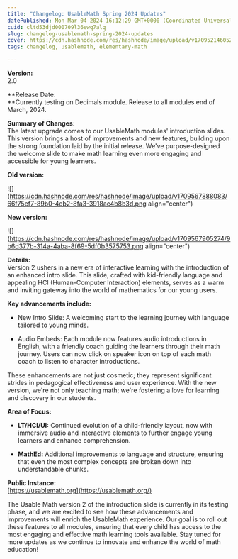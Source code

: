 ```yaml
---
title: "Changelog: UsableMath Spring 2024 Updates"
datePublished: Mon Mar 04 2024 16:12:29 GMT+0000 (Coordinated Universal Time)
cuid: cltd53djd000709l36ewq7alq
slug: changelog-usablemath-spring-2024-updates
cover: https://cdn.hashnode.com/res/hashnode/image/upload/v1709521460522/dc75de62-c28c-4376-a67e-26109627a607.png
tags: changelog, usablemath, elementary-math

---
```


**Version:**  
2.0  
  
**Release Date:  
**Currently testing on Decimals module. Release to all modules end of March, 2024.  
  
**Summary of Changes:**  
The latest upgrade comes to our UsableMath modules' introduction slides. This version brings a host of improvements and new features, building upon the strong foundation laid by the initial release. We've purpose-designed the welcome slide to make math learning even more engaging and accessible for young learners.

**Old version:**

![](https://cdn.hashnode.com/res/hashnode/image/upload/v1709567888083/66f75ef7-89b0-4eb2-8fa3-3918ac4b8b3d.png align="center")

**New version:**

![](https://cdn.hashnode.com/res/hashnode/image/upload/v1709567905274/9b6d377b-314a-4aba-8f69-5df0b3575753.png align="center")

  
**Details:**  
Version 2 ushers in a new era of interactive learning with the introduction of an enhanced intro slide. This slide, crafted with kid-friendly language and appealing HCI (Human-Computer Interaction) elements, serves as a warm and inviting gateway into the world of mathematics for our young users.

**Key advancements include:**

* New Intro Slide: A welcoming start to the learning journey with language tailored to young minds.
    
* Audio Embeds: Each module now features audio introductions in English, with a friendly coach guiding the learners through their math journey. Users can now click on speaker icon on top of each math coach to listen to character introductions.
    

These enhancements are not just cosmetic; they represent significant strides in pedagogical effectiveness and user experience. With the new version, we're not only teaching math; we're fostering a love for learning and discovery in our students.

**Area of Focus:**

* **LT/HCI/UI:** Continued evolution of a child-friendly layout, now with immersive audio and interactive elements to further engage young learners and enhance comprehension.
    
* **MathEd:** Additional improvements to language and structure, ensuring that even the most complex concepts are broken down into understandable chunks.
    

  
**Public Instance:**  
[https://usablemath.org](https://usablemath.org/)

The Usable Math version 2 of the introduction slide is currently in its testing phase, and we are excited to see how these advancements and improvements will enrich the UsableMath experience. Our goal is to roll out these features to all modules, ensuring that every child has access to the most engaging and effective math learning tools available. Stay tuned for more updates as we continue to innovate and enhance the world of math education!